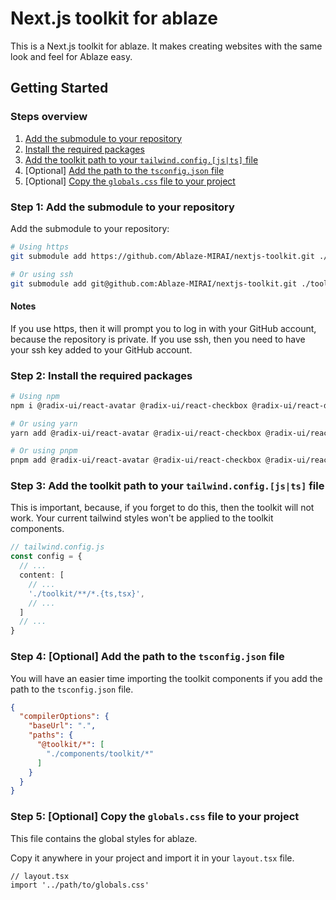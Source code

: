 # Next.js toolkit for ablaze

This is a Next.js toolkit for ablaze. It makes creating websites with the same look and feel for Ablaze easy.

## Getting Started

### Steps overview

1. [Add the submodule to your repository](#step-1-add-the-submodule-to-your-repository)
2. [Install the required packages](#step-2-install-the-required-packages)
3. [Add the toolkit path to your `tailwind.config.[js|ts]` file](#step-3-add-the-toolkit-path-to-your-tailwindconfigjsts-file)
4. [Optional] [Add the path to the `tsconfig.json` file](#step-4-optional-add-the-path-to-the-tsconfigjson-file)
5. [Optional] [Copy the `globals.css` file to your project](#step-5-optional-copy-the-globalscss-file-to-your-project)

### Step 1: Add the submodule to your repository

Add the submodule to your repository:

```bash
# Using https
git submodule add https://github.com/Ablaze-MIRAI/nextjs-toolkit.git ./toolkit

# Or using ssh
git submodule add git@github.com:Ablaze-MIRAI/nextjs-toolkit.git ./toolkit
```

#### Notes

If you use https, then it will prompt you to log in with your GitHub account, because the repository is private.
If you use ssh, then you need to have your ssh key added to your GitHub account.

### Step 2: Install the required packages

```bash
# Using npm
npm i @radix-ui/react-avatar @radix-ui/react-checkbox @radix-ui/react-dialog @radix-ui/react-dropdown-menu @radix-ui/react-hover-card @radix-ui/react-popover @radix-ui/react-scroll-area @radix-ui/react-separator @radix-ui/react-switch @radix-ui/react-tabs @radix-ui/react-toast @radix-ui/react-tooltip @remixicon/react clsx cmdk framer-motion lucide-react next-themes react-aria react-stately react-use-measure tailwind-merge tailwindcss-animate class-variance-authority

# Or using yarn
yarn add @radix-ui/react-avatar @radix-ui/react-checkbox @radix-ui/react-dialog @radix-ui/react-dropdown-menu @radix-ui/react-hover-card @radix-ui/react-popover @radix-ui/react-scroll-area @radix-ui/react-separator @radix-ui/react-switch @radix-ui/react-tabs @radix-ui/react-toast @radix-ui/react-tooltip @remixicon/react clsx cmdk framer-motion lucide-react next-themes react-aria react-stately react-use-measure tailwind-merge tailwindcss-animate class-variance-authority

# Or using pnpm
pnpm add @radix-ui/react-avatar @radix-ui/react-checkbox @radix-ui/react-dialog @radix-ui/react-dropdown-menu @radix-ui/react-hover-card @radix-ui/react-popover @radix-ui/react-scroll-area @radix-ui/react-separator @radix-ui/react-switch @radix-ui/react-tabs @radix-ui/react-toast @radix-ui/react-tooltip @remixicon/react clsx cmdk framer-motion lucide-react next-themes react-aria react-stately react-use-measure tailwind-merge tailwindcss-animate class-variance-authority
```

### Step 3: Add the toolkit path to your `tailwind.config.[js|ts]` file

This is important, because, if you forget to do this, then the toolkit will not work.
Your current tailwind styles won't be applied to the toolkit components.

```ts
// tailwind.config.js
const config = {
  // ...
  content: [
    // ...
    './toolkit/**/*.{ts,tsx}',
    // ...
  ]
  // ...
}
```

### Step 4: [Optional] Add the path to the `tsconfig.json` file
You will have an easier time importing the toolkit components if you add the path to the `tsconfig.json` file.
```json
{
  "compilerOptions": {
    "baseUrl": ".",
    "paths": {
      "@toolkit/*": [
        "./components/toolkit/*"
      ]
    }
  }
}
```

### Step 5: [Optional] Copy the `globals.css` file to your project

This file contains the global styles for ablaze.

Copy it anywhere in your project and import it in your `layout.tsx` file.

```tsx
// layout.tsx
import '../path/to/globals.css'
```